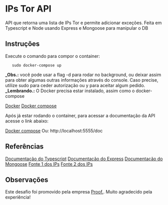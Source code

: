 # IPs Tor API

API que retorna uma lista de IPs Tor e permite adicionar exceções. Feita em Typescript e Node usando Express e Mongoose para manipular o DB

## Instruções

Execute o comando para compor o container:

```
   sudo docker-compose up
```

**\_Obs.:** você pode usar a flag -d para rodar no background, ou deixar assim para obter algumas outras informações através do console. Caso precise, utilize sudo para ceder autorização ou y para aceitar algum pedido.
**\_Lembrando.:** O Docker precisa estar instalado, assim como o docker-compose

[Docker](https://docs.docker.com/get-docker/)
[Docker compose](https://docs.docker.com/compose/install/)

Após já estar rodando o container, para acessar a documentação da API acesse o link abaixo:

[Docker compose](https://docs.docker.com/compose/install/)
Ou:
http://localhost:5555/doc

## Referências

[Documentação do Typescript](https://www.typescriptlang.org/docs/)
[Documentação do Express](https://expressjs.com)
[Documentação do Mongoose](https://mongoosejs.com)
[Fonte 1 dos IPs](https://www.dan.me.uk/tornodes)
[Fonte 2 dos IPs](https://onionoo.torproject.org/summary?limit=5000)

## Observações

Este desafio foi promovido pela empresa [Proof.](https://www.proof.com.br/). Muito agradecido pela experiência!
